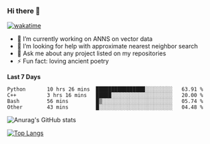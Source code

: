 ### Hi there 👋

[![wakatime](https://wakatime.com/badge/user/8906da98-c623-4aff-ac00-99cb42e09b38.svg)](https://wakatime.com/@8906da98-c623-4aff-ac00-99cb42e09b38)

- 🔭 I’m currently working on ANNS on vector data
- 🤔 I’m looking for help with approximate nearest neighbor search
- 💬 Ask me about any project listed on my repositories
- ⚡ Fun fact: loving ancient poetry


**Last 7 Days**
<!--START_SECTION:waka-->

```text
Python       10 hrs 26 mins  ████████████████░░░░░░░░░   63.91 %
C++          3 hrs 16 mins   █████░░░░░░░░░░░░░░░░░░░░   20.00 %
Bash         56 mins         █▒░░░░░░░░░░░░░░░░░░░░░░░   05.74 %
Other        43 mins         █░░░░░░░░░░░░░░░░░░░░░░░░   04.48 %
```

<!--END_SECTION:waka-->

![Anurag's GitHub stats](https://github-readme-stats.vercel.app/api?username=matchyc&count_private=true&show_icons=true&theme=vue)

[![Top Langs](https://github-readme-stats.vercel.app/api/top-langs/?username=matchyc&langs_count=4&&hide=perl,raku,html,javascript,shell,roff,prolog)](https://github.com/anuraghazra/github-readme-stats)
